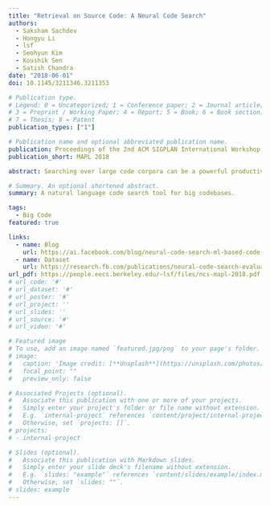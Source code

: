 ```yaml
---
title: "Retrieval on Source Code: A Neural Code Search"
authors:
  - Saksham Sachdev
  - Hongyu Li
  - lsf
  - Seohyun Kim
  - Koushik Sen
  - Satish Chandra
date: "2018-06-01"
doi: 10.1145/3211346.3211353

# Publication type.
# Legend: 0 = Uncategorized; 1 = Conference paper; 2 = Journal article;
# 3 = Preprint / Working Paper; 4 = Report; 5 = Book; 6 = Book section;
# 7 = Thesis; 8 = Patent
publication_types: ["1"]

# Publication name and optional abbreviated publication name.
publication: Proceedings of the 2nd ACM SIGPLAN International Workshop on Machine Learning and Programming Languages (MAPL 2018)
publication_short: MAPL 2018

abstract: Searching over large code corpora can be a powerful productivity tool for both beginner and experienced developers because it helps them quickly find examples of code related to their intent. Code search becomes even more attractive if developers could express their intent in natural language, similar to the interaction that Stack Overflow supports. In this paper, we investigate the use of natural language processing and information retrieval techniques to carry out natural language search directly over source code, i.e. without having a curated Q&A forum such as Stack Overflow at hand. Our experiments using a benchmark suite derived from Stack Overflow and GitHub repositories show promising results. We find that while a basic word–embedding based search procedure works acceptably, better results can be obtained by adding a layer of supervision, as well as by a customized ranking strategy.

# Summary. An optional shortened abstract.
summary: A natural language code search tool for big codebases.

tags:
  - Big Code
featured: true

links:
  - name: Blog
    url: https://ai.facebook.com/blog/neural-code-search-ml-based-code-search-using-natural-language-queries/
  - name: Dataset
    url: https://research.fb.com/publications/neural-code-search-evaluation-dataset/
url_pdf: https://people.eecs.berkeley.edu/~lsf/files/ncs-mapl-2018.pdf
# url_code: '#'
# url_dataset: '#'
# url_poster: '#'
# url_project: ''
# url_slides: ''
# url_source: '#'
# url_video: '#'

# Featured image
# To use, add an image named `featured.jpg/png` to your page's folder.
# image:
#   caption: 'Image credit: [**Unsplash**](https://unsplash.com/photos/pLCdAaMFLTE)'
#   focal_point: ""
#   preview_only: false

# Associated Projects (optional).
#   Associate this publication with one or more of your projects.
#   Simply enter your project's folder or file name without extension.
#   E.g. `internal-project` references `content/project/internal-project/index.md`.
#   Otherwise, set `projects: []`.
# projects:
# - internal-project

# Slides (optional).
#   Associate this publication with Markdown slides.
#   Simply enter your slide deck's filename without extension.
#   E.g. `slides: "example"` references `content/slides/example/index.md`.
#   Otherwise, set `slides: ""`.
# slides: example
---
```


